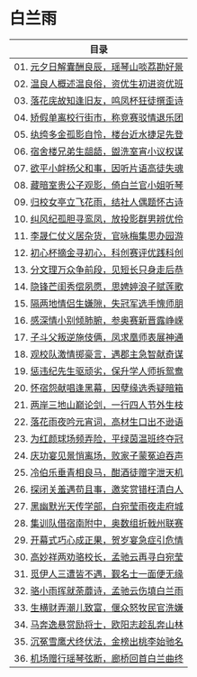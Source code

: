 # 白兰雨

|目录|
|-|
|01. [元夕日解囊酬良辰，瑶琴山啖荔勘好景](./docs/01.md)|
|02. [温良人概述温良俗，资优生初进资优班](./docs/02.md)|
|03. [落花庑故知逢旧友，鸣凤杯狂徒撰歪诗](./docs/03.md)|
|04. [矫假单离校行街市，称竞赛驳情退乐团](./docs/04.md)|
|05. [纨绔多金孤影自怜，楼台近水捷足先登](./docs/05.md)|
|06. [宿舍楼兄弟生龃龉，盥洗室宵小议权谋](./docs/06.md)|
|07. [欲平小衅杨父和事，因听片语高徒失魂](./docs/07.md)|
|08. [藏暗室贵公子观影，倚白兰官小姐听琴](./docs/08.md)|
|09. [归校女亭立飞花雨，结社人偶题怀古诗](./docs/09.md)|
|10. [纠风纪孤胆寻鸾凤，放投影群男辨优伶](./docs/10.md)|
|11. [李晟仁仗义居杂货，官咏梅集思办园游](./docs/11.md)|
|12. [初心杯摘金寻初心，科创赛评优践科创](./docs/12.md)|
|13. [分文理万众争前段，见短长只身走后恭](./docs/13.md)|
|14. [隐锋芒闺秀偿夙愿，思娉婷浪子赋莲歌](./docs/14.md)|
|15. [隔两地情侣生嫌隙，失冠军选手愧师朋](./docs/15.md)|
|16. [感深情小别倾肺腑，参奥赛新晋露峥嵘](./docs/16.md)|
|17. [子斗父叛逆施伎俩，凤求凰师表展神通](./docs/17.md)|
|18. [观校队激情掷豪言，遇郡主急智献奇谋](./docs/18.md)|
|19. [惩违纪先生驱顽劣，保升学人师拆鸳鸯](./docs/19.md)|
|20. [怀宿怨献唱逢黑幕，因孽缘选秀疑暗箱](./docs/20.md)|
|21. [两岸三地山巅论剑，一行四人节外生枝](./docs/21.md)|
|22. [落花雨夜吟元宵词，高材生口出不逊语](./docs/22.md)|
|23. [为红颜球场频弄险，平绿茵温班终夺冠](./docs/23.md)|
|24. [庆功宴见景悄离场，败家子蒙冤迫吞声](./docs/24.md)|
|25. [冷伯乐垂青相良马，酣酒徒赠字泄天机](./docs/25.md)|
|26. [探闭关羞遇苟且事，邀奖赏错枉清白人](./docs/26.md)|
|27. [黑幽默光天传学部，白宛莹雨夜走府城](./docs/27.md)|
|28. [集训队借宿南附中，奥数组折戟州联赛](./docs/28.md)|
|29. [开幕式巧心成正果，贺岁宴急症引危情](./docs/29.md)|
|30. [高妙祥两劝骆校长，孟驰云再寻白宛莹](./docs/30.md)|
|31. [觅伊人三遭皆不遇，觐名士一面便无缘](./docs/31.md)|
|32. [骆小雨挥就荼蘼诗，孟驰云伤填白兰雨](./docs/32.md)|
|33. [生横财弄潮儿致富，偃众怒牧民官洗嫌](./docs/33.md)|
|34. [马奔逸悬赏励将士，欧阳志趁乱奔山林](./docs/34.md)|
|35. [沉冤雪鹰犬终伏法，金榜出桃李始驰名](./docs/35.md)|
|36. [机场赠行瑶琴弦断，廊桥回首白兰曲终](./docs/36.md)|
